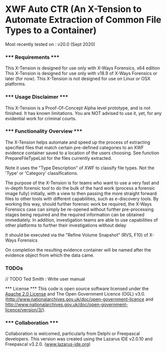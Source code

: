 # XWF Auto CTR (An X-Tension to Automate Extraction of Common File Types to a Container)
   Most recently tested on : v20.0 (Sept 2020)

###  *** Requirements ***
  This X-Tension is designed for use only with X-Ways Forensics, x64 edition
  This X-Tension is designed for use only with v18.9 of X-Ways Forensics or later (for now).
  This X-Tension is not designed for use on Linux or OSX platforms.

###  *** Usage Disclaimer ***
  This X-Tension is a Proof-Of-Concept Alpha level prototype, and is not finished.
  It has known limitations. You are NOT advised to use it, yet, for any evidential
  work for criminal courts.

###  *** Functionality Overview ***
  The X-Tension helps automate and speed up the process of extracting specified
  files that match certain pre-defined categories to an XWF evidence container saved
  to a location of the users choosing. See function PrepareFileTypeList for the files 
  currently extracted.

  Note it uses the "Type Description" of XWF to classify file types.
  Not the 'Type' or 'Category' classifications.

  The purpose of the X-Tension is for teams who want to use a very fast and in-depth
  forensic tool to do the bulk of the hard work (process a forensic image fully)
  initially, with a view to then passing the more straight forward files to other
  tools with different capabilities, such as e-discovery tools. By working this way, should
  further forensic work be required, the X-Ways Forensics case can simply be
  re-opened without further pre-processing stages being required and the required
  information can be obtained immediately. In addition, investigation teams are
  able to use capabilities of other platforms to further their investigations without
  delay

  It should be executed via the "Refine Volume Snapshot" (RVS, F10) of X-Ways Forensics

  On completion the resulting evidence container will be named after the
  evidence object from which the data came.

###  TODOs
   // TODO Ted Smith :
     Write user manual

  *** License ***
  This code is open source software licensed under the [Apache 2.0 License]("http://www.apache.org/licenses/LICENSE-2.0.html")
  and The Open Government Licence (OGL) v3.0.
  (http://www.nationalarchives.gov.uk/doc/open-government-licence and
  http://www.nationalarchives.gov.uk/doc/open-government-licence/version/3/).

###  *** Collaboration ***
  Collaboration is welcomed, particularly from Delphi or Freepascal developers.
  This version was created using the Lazarus IDE v2.0.10 and Freepascal v3.2.0.
  (www.lazarus-ide.org)